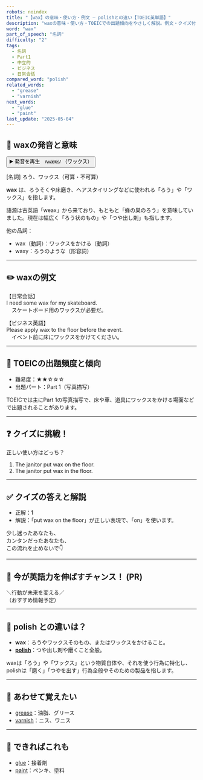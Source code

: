 ```yaml
---
robots: noindex
title: "【wax】の意味・使い方・例文 ― polishとの違い【TOEIC英単語】"
description: "waxの意味・使い方・TOEICでの出題傾向をやさしく解説。例文・クイズ付きでpolishとの違いもわかりやすく学べます。"
word: "wax"
part_of_speech: "名詞"
difficulty: "2"
tags:
  - 名詞
  - Part1
  - 中立的
  - ビジネス
  - 日常会話
compared_word: "polish"
related_words:
  - "grease"
  - "varnish"
next_words:
  - "glue"
  - "paint"
last_update: "2025-05-04"
---
```


## 🔰 waxの発音と意味

<button class="play-audio" onclick="playTTS('wax')">
  <span class="play-audio-main">
    ▶️ 発音を再生　/wæks/
  </span>
  <span class="play-audio-sub">
    （ワックス）
  </span>
</button>

[名詞] ろう、ワックス（可算・不可算）

**wax** は、ろうそくや床磨き、ヘアスタイリングなどに使われる「ろう」や「ワックス」を指します。

語源は古英語「weax」から来ており、もともと「蜂の巣のろう」を意味していました。現在は幅広く「ろう状のもの」や「つや出し剤」も指します。

他の品詞：  
- wax（動詞）：ワックスをかける（動詞）
- waxy：ろうのような（形容詞）

---

## ✏️ waxの例文

【日常会話】  
I need some wax for my skateboard.  
　スケートボード用のワックスが必要だ。

【ビジネス英語】  
Please apply wax to the floor before the event.  
　イベント前に床にワックスをかけてください。

---

## 🎯 TOEICの出題頻度と傾向

- 難易度：★★☆☆☆
- 出題パート：Part 1（写真描写）

TOEICでは主にPart 1の写真描写で、床や車、道具にワックスをかける場面などで出題されることがあります。

---

## ❓ クイズに挑戦！

正しい使い方はどっち？

1. The janitor put wax on the floor.  
2. The janitor put wax in the floor.

---

## ✅ クイズの答えと解説

- 正解：**1**
- 解説：「put wax on the floor」が正しい表現で、「on」を使います。

少し迷ったあなたも、  
カンタンだったあなたも、  
この流れを止めないで👇️

---

## 🚀 今が英語力を伸ばすチャンス！ (PR)

<div class="info-center">
＼行動が未来を変える／<br>  
（おすすめ情報予定）
</div>

---

## 🤔  polish との違いは？

- **wax**：ろうやワックスそのもの、またはワックスをかけること。
- **[polish](/word/polish/)**：つや出し剤や磨くこと全般。

waxは「ろう」や「ワックス」という物質自体や、それを使う行為に特化し、polishは「磨く」「つやを出す」行為全般やそのための製品を指します。

---

## 🧩 あわせて覚えたい

- [grease](/word/grease/)：油脂、グリース
- [varnish](/word/varnish/)：ニス、ワニス

---

## 📖 できればこれも

- [glue](/word/glue/)：接着剤
- [paint](/word/paint/)：ペンキ、塗料

<!-- cvid: aid36_bid14 -->
